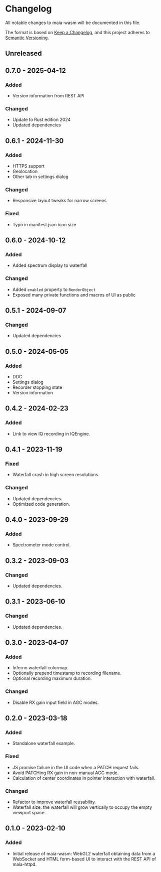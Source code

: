 # Changelog

All notable changes to maia-wasm will be documented in this file.

The format is based on [Keep a Changelog](https://keepachangelog.com/en/1.0.0/),
and this project adheres to [Semantic Versioning](https://semver.org/spec/v2.0.0.html).

## Unreleased

## 0.7.0 - 2025-04-12

### Added

- Version information from REST API

### Changed

- Update to Rust edition 2024
- Updated dependencies

## 0.6.1 - 2024-11-30

### Added

- HTTPS support
- Geolocation
- Other tab in settings dialog

### Changed

- Responsive layout tweaks for narrow screens

### Fixed

- Typo in manifest.json icon size

## 0.6.0 - 2024-10-12

### Added

- Added spectrum display to waterfall

### Changed

- Added `enabled` property to `RenderObject`
- Exposed many private functions and macros of UI as public

## 0.5.1 - 2024-09-07

### Changed

- Updated dependencies

## 0.5.0 - 2024-05-05

### Added

- DDC
- Settings dialog
- Recorder stopping state
- Version information

## 0.4.2 - 2024-02-23

### Added

- Link to view IQ recording in IQEngine.

## 0.4.1 - 2023-11-19

### Fixed

- Waterfall crash in high screen resolutions.

### Changed

- Updated dependencies.
- Optimized code generation.

## 0.4.0 - 2023-09-29

### Added

- Spectrometer mode control.

## 0.3.2 - 2023-09-03

### Changed

- Updated dependencies.

## 0.3.1 - 2023-06-10

### Changed

- Updated dependencies.

## 0.3.0 - 2023-04-07

### Added

- Inferno waterfall colormap.
- Optionally prepend timestamp to recording filename.
- Optional recording maximum duration.

### Changed

- Disable RX gain input field in AGC modes.

## 0.2.0 - 2023-03-18

### Added

- Standalone waterfall example.

### Fixed

- JS promise failure in the UI code when a PATCH request fails.
- Avoid PATCHing RX gain in non-manual AGC mode.
- Calculation of center coordinates in pointer interaction with waterfall.

### Changed

- Refactor to improve waterfall reusability.
- Waterfall size: the waterfall will grow vertically to occupy the empty
  viewport space.

## 0.1.0 - 2023-02-10

### Added

- Initial release of maia-wasm: WebGL2 waterfall obtaining data from a
  WebSocket and HTML form-based UI to interact with the REST API of
  maia-httpd.
